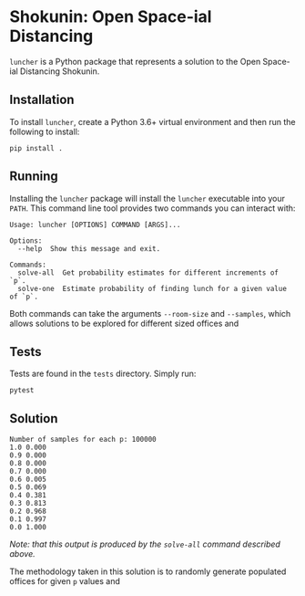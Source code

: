 # Shokunin: Open Space-ial Distancing

`luncher` is a Python package that represents a solution to the Open Space-ial Distancing Shokunin. 

## Installation

To install `luncher`, create a Python 3.6+ virtual environment and then run the following to install:

    pip install .

## Running

Installing the `luncher` package will install the `luncher` executable into your `PATH`. This command line tool provides two commands you can interact with:

```
Usage: luncher [OPTIONS] COMMAND [ARGS]...

Options:
  --help  Show this message and exit.

Commands:
  solve-all  Get probability estimates for different increments of `p`.
  solve-one  Estimate probability of finding lunch for a given value of `p`.
```

Both commands can take the arguments `--room-size` and `--samples`, which allows solutions to be explored for different sized offices and 

## Tests

Tests are found in the `tests` directory. Simply run:

    pytest


## Solution

```
Number of samples for each p: 100000
1.0 0.000
0.9 0.000
0.8 0.000
0.7 0.000
0.6 0.005
0.5 0.069
0.4 0.381
0.3 0.813
0.2 0.968
0.1 0.997
0.0 1.000
```
_Note: that this output is produced by the `solve-all` command described above._

The methodology taken in this solution is to randomly generate populated offices for given `p` values and 

